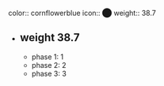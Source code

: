 color:: cornflowerblue
icon:: ⬤
weight:: 38.7
- ## weight 38.7
  - phase 1: 1
  - phase 2: 2
  - phase 3: 3

